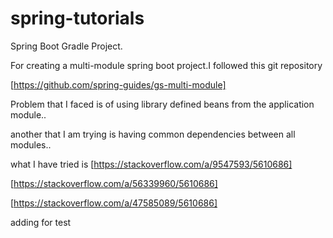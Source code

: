 # spring-tutorials
Spring Boot Gradle Project.

For creating a multi-module spring boot project.I followed this git repository

[https://github.com/spring-guides/gs-multi-module]


Problem that I faced is of using library defined beans from the application module..

another that I am trying is having common dependencies between all modules..

what I have tried is [https://stackoverflow.com/a/9547593/5610686]

[https://stackoverflow.com/a/56339960/5610686]

[https://stackoverflow.com/a/47585089/5610686]


adding for test
